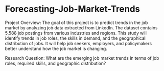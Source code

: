 # Forecasting-Job-Market-Trends


Project Overview:
The goal of this project is to predict trends in the job market by analyzing job data extracted from LinkedIn. The dataset contains 5,588 job postings from various industries and regions. This study will identify trends in job roles, the skills in demand, and the geographical distribution of jobs. It will help job seekers, employers, and policymakers better understand how the job market is changing.


Research Question:
What are the emerging job market trends in terms of job roles, required skills, and geographic distribution?
